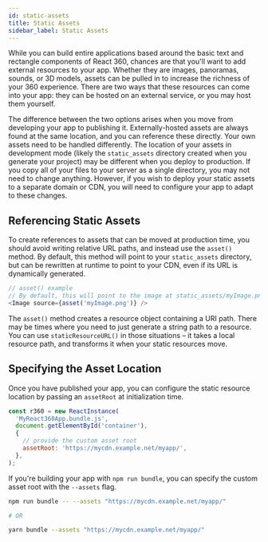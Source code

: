 ```yaml
---
id: static-assets
title: Static Assets
sidebar_label: Static Assets
---
```


While you can build entire applications based around the basic text and rectangle components of React 360, chances are that you'll want to add external resources to your app. Whether they are images, panoramas, sounds, or 3D models, assets can be pulled in to increase the richness of your 360 experience. There are two ways that these resources can come into your app: they can be hosted on an external service, or you may host them yourself.

The difference between the two options arises when you move from developing your app to publishing it. Externally-hosted assets are always found at the same location, and you can reference these directly. Your own assets need to be handled differently. The location of your assets in development mode (likely the `static_assets` directory created when you generate your project) may be different when you deploy to production. If you copy all of your files to your server as a single directory, you may not need to change anything. However, if you wish to deploy your static assets to a separate domain or CDN, you will need to configure your app to adapt to these changes.

## Referencing Static Assets

To create references to assets that can be moved at production time, you should avoid writing relative URL paths, and instead use the `asset()` method. By default, this method will point to your `static_assets` directory, but can be rewritten at runtime to point to your CDN, even if its URL is dynamically generated.

```js
// asset() example
// By default, this will point to the image at static_assets/myImage.png
<Image source={asset('myImage.png')} />
```

The `asset()` method creates a resource object containing a URI path. There may be times where you need to just generate a string path to a resource. You can use `staticResourceURL()` in those situations – it takes a local resource path, and transforms it when your static resources move.

## Specifying the Asset Location

Once you have published your app, you can configure the static resource location by passing an `assetRoot` at initialization time.

```js
const r360 = new ReactInstance(
  'MyReact360App.bundle.js',
  document.getElementById('container'),
  {
    // provide the custom asset root
    assetRoot: 'https://mycdn.example.net/myapp/',
  },
);
```

If you're building your app with `npm run bundle`, you can specify the custom asset root with the `--assets` flag.

```bash
npm run bundle -- --assets "https://mycdn.example.net/myapp/"

# OR

yarn bundle --assets "https://mycdn.example.net/myapp/"
```
